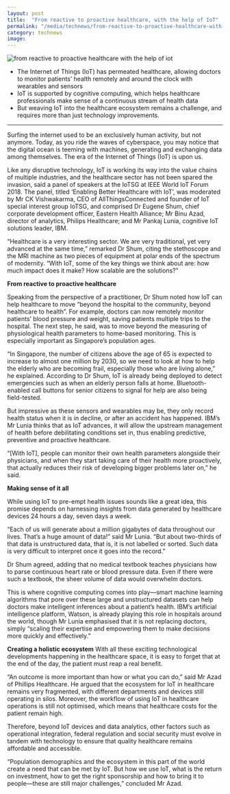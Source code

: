 ```yaml
---
layout: post
title:  "From reactive to proactive healthcare, with the help of IoT"
permalink: "/media/technews/from-reactive-to-proactive-healthcare-with-the-help-of-iot"
category: technews
image: 
---
```


![from reactive to proactive healthcare with the help of iot]({{site.baseurl}}/images/technews/from-reactive-to-proactive-healthcare-with-the-help-of-iot-part-1.jpg)

- The Internet of Things (IoT) has permeated healthcare, allowing doctors to monitor patients’ health remotely and around the clock with wearables and sensors
- IoT is supported by cognitive computing, which helps healthcare professionals make sense of a continuous stream of health data
- But weaving IoT into the healthcare ecosystem remains a challenge, and requires more than just technology improvements.

---

Surfing the internet used to be an exclusively human activity, but not anymore. Today, as you ride the waves of cyberspace, you may notice that the digital ocean is teeming with machines, generating and exchanging data among themselves. The era of the Internet of Things (IoT) is upon us.

Like any disruptive technology, IoT is working its way into the value chains of multiple industries, and the healthcare sector has not been spared the invasion, said a panel of speakers at the IoTSG at IEEE World IoT Forum 2018. The panel, titled ‘Enabling Better Healthcare with IoT’, was moderated by Mr CK Vishwakarma, CEO of AllThingsConnected and founder of IoT special interest group IoTSG, and comprised Dr Eugene Shum, chief corporate development officer, Eastern Health Alliance; Mr Binu Azad, director of analytics, Philips Healthcare; and Mr Pankaj Lunia, cognitive IoT solutions leader, IBM.

“Healthcare is a very interesting sector. We are very traditional, yet very advanced at the same time,” remarked Dr Shum, citing the stethoscope and the MRI machine as two pieces of equipment at polar ends of the spectrum of modernity. “With IoT, some of the key things we think about are: how much impact does it make? How scalable are the solutions?”


**From reactive to proactive healthcare**

Speaking from the perspective of a practitioner, Dr Shum noted how IoT can help healthcare to move “beyond the hospital to the community, beyond healthcare to health”. For example, doctors can now remotely monitor patients’ blood pressure and weight, saving patients multiple trips to the hospital. The next step, he said, was to move beyond the measuring of physiological health parameters to home-based monitoring. This is especially important as Singapore’s population ages.

“In Singapore, the number of citizens above the age of 65 is expected to increase to almost one million by 2030, so we need to look at how to help the elderly who are becoming frail, especially those who are living alone,” he explained. According to Dr Shum, IoT is already being deployed to detect emergencies such as when an elderly person falls at home. Bluetooth-enabled call buttons for senior citizens to signal for help are also being field-tested.

But impressive as these sensors and wearables may be, they only record health status when it is in decline, or after an accident has happened. IBM’s Mr Lunia thinks that as IoT advances, it will allow the upstream management of health before debilitating conditions set in, thus enabling predictive, preventive and proactive healthcare.

“[With IoT], people can monitor their own health parameters alongside their physicians, and when they start taking care of their health more proactively, that actually reduces their risk of developing bigger problems later on,” he said.


**Making sense of it all**

While using IoT to pre-empt health issues sounds like a great idea, this promise depends on harnessing insights from data generated by healthcare devices 24 hours a day, seven days a week.

“Each of us will generate about a million gigabytes of data throughout our lives. That’s a huge amount of data!” said Mr Lunia. “But about two-thirds of that data is unstructured data, that is, it is not labelled or sorted. Such data is very difficult to interpret once it goes into the record.”

Dr Shum agreed, adding that no medical textbook teaches physicians how to parse continuous heart rate or blood pressure data. Even if there were such a textbook, the sheer volume of data would overwhelm doctors.

This is where cognitive computing comes into play—smart machine learning algorithms that pore over these large and unstructured datasets can help doctors make intelligent inferences about a patient’s health. IBM’s artificial intelligence platform, Watson, is already playing this role in hospitals around the world, though Mr Lunia emphasised that it is not replacing doctors, simply “scaling their expertise and empowering them to make decisions more quickly and effectively.”


**Creating a holistic ecosystem**
With all these exciting technological developments happening in the healthcare space, it is easy to forget that at the end of the day, the patient must reap a real benefit.

“An outcome is more important than how or what you can do,” said Mr Azad of Phillips Healthcare. He argued that the ecosystem for IoT in healthcare remains very fragmented, with different departments and devices still operating in silos. Moreover, the workflow of using IoT in healthcare operations is still not optimised, which means that healthcare costs for the patient remain high.

Therefore, beyond IoT devices and data analytics, other factors such as operational integration, federal regulation and social security must evolve in tandem with technology to ensure that quality healthcare remains affordable and accessible.

“Population demographics and the ecosystem in this part of the world create a need that can be met by IoT. But how we use IoT, what is the return on investment, how to get the right sponsorship and how to bring it to people—these are still major challenges,” concluded Mr Azad.
